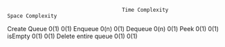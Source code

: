                                          Time Complexity                                Space Complexity
Create Queue                                 0(1)                                          0(1)
Enqueue                                       0(n)                                         0(1)
Dequeue                                       0(n)                                          0(1)
Peek                                           0(1)                                          0(1)
isEmpty                                         0(1)                                          0(1)
Delete entire queue                              0(1)                                          0(1)